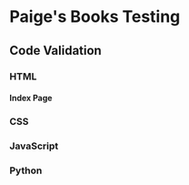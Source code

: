 # Paige's Books Testing

## Code Validation

### HTML

#### Index Page

### CSS

### JavaScript


### Python



